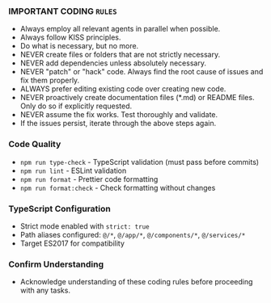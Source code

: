 ### IMPORTANT CODING `RULES`
- Always employ all relevant agents in parallel when possible.
- Always follow KISS principles.
- Do what is necessary, but no more.
- NEVER create files or folders that are not strictly necessary.
- NEVER add dependencies unless absolutely necessary.
- NEVER "patch" or "hack" code. Always find the root cause of issues and fix them properly.
- ALWAYS prefer editing existing code over creating new code.
- NEVER proactively create documentation files (*.md) or README files. Only do so if explicitly requested.
- NEVER assume the fix works. Test thoroughly and validate.
- If the issues persist, iterate through the above steps again.

### Code Quality
- `npm run type-check` - TypeScript validation (must pass before commits)
- `npm run lint` - ESLint validation
- `npm run format` - Prettier code formatting
- `npm run format:check` - Check formatting without changes

### TypeScript Configuration
- Strict mode enabled with `strict: true`
- Path aliases configured: `@/*`, `@/app/*`, `@/components/*`, `@/services/*`
- Target ES2017 for compatibility

### Confirm Understanding
- Acknowledge understanding of these coding rules before proceeding with any tasks.
